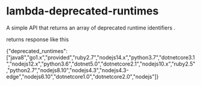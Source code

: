 # lambda-deprecated-runtimes

A simple API that returns an array of deprecated runtime identifiers . 

returns response like this 

{"deprecated_runtimes":["java8","go1.x","provided","ruby2.7","nodejs14.x","python3.7","dotnetcore3.1","nodejs12.x","python3.6","dotnet5.0","dotnetcore2.1","nodejs10.x","ruby2.5","python2.7","nodejs8.10","nodejs4.3","nodejs4.3-edge","nodejs6.10","dotnetcore1.0","dotnetcore2.0","nodejs"]}
